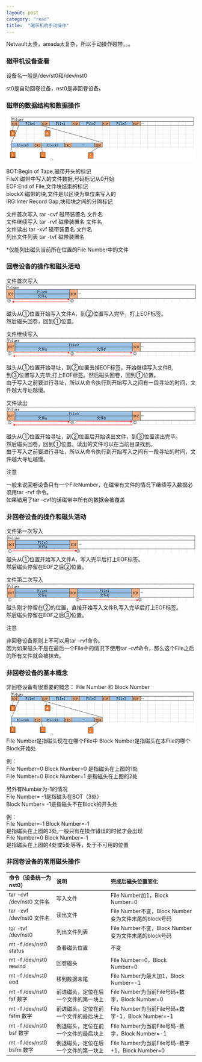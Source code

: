 ```yaml
---
layout: post
category: "read"
title:  "磁带机的手动操作"
---
```


Netvault太贵，amada太复杂，所以手动操作磁带。。。

### 磁带机设备查看  
设备名一般是/dev/st0和/dev/nst0

st0是自动回卷设备，nst0是非回卷设备。
<!--more-->  

### 磁带的数据结构和数据操作   
![](../assets/739083-20160413101308285-1120443866.png)

BOT:Begin of Tape,磁带开头的标记  
FileX:磁带中写入的文件数据,号码标记从0开始  
EOF:End of File,文件块结束的标记  
blockX:磁带的块,文件是以区块为单位来写入的  
IRG:Inter Record Gap,块和块之间的分隔标记  

文件首次写入 tar -cvf 磁带装置名 文件名  
文件继续写入 tar -rvf 磁带装置名 文件名  
文件读出 tar -xvf 磁带装置名 文件名  
列出文件列表 tar -tvf 磁带装置名  

*仅能列出磁头当前所在位置的File Number中的文件

### 回卷设备的操作和磁头活动

文件首次写入  
![](../assets/739083-20160413101306895-285270777.png)

磁头从①位置开始写入文件A，到②位置写入完毕，打上EOF标签。  
然后磁头回卷，回到①位置。
 
文件继续写入  
![](../assets/739083-20160413101307176-1452372608.png)

磁头从①位置开始寻址，到②位置去掉EOF标签，开始继续写入文件B,  
到③位置写入完毕,打上EOF标签。然后磁头回卷，回到①位置。  
由于写入之前要进行寻址，所以从命令执行到开始写入之间有一段寻址的时间，文件越大寻址越慢。

文件读出  
![](../assets/739083-20160413101307176-1452372608.png)

磁头从①位置开始寻址，到②位置后开始读出文件，到③位置读出完毕。  
然后磁头回卷，回到①位置。读出的文件可以在当前目录找到。  
由于写入之前要进行寻址，所以从命令执行到开始写入之间有一段寻址的时间，文件越大寻址越慢。

注意

一般来说回卷设备只有一个FileNumber，在磁带有文件的情况下继续写入数据必须用tar -rvf 命令。  
如果错用了tar –cvf的话磁带中所有的数据会被覆盖

### 非回卷设备的操作和磁头活动
文件第一次写入  
![](../assets/739083-20160413101307738-509828293.png)
磁头从①位置开始写入文件A，写入完毕后打上EOF标签。  
然后磁头停留在EOF之后②位置。

文件第二次写入  
![](../assets/739083-20160413101307973-936780773.png)
磁头刚才停留在②的位置，直接开始写入文件B,写入完毕后打上EOF标签。  
然后磁头停留在EOF之后③位置。

注意

非回卷设备原则上不可以用tar –rvf命令。   
因为如果磁头不是在最后一个File中的情况下使用tar –rvf命令，那么这个File之后的所有文件就会被抹去。

### 非回卷设备的基本概念
非回卷设备有很重要的概念：
File Number 和 Block Number  
![](../assets/739083-20160413101308285-1120443866.png)
File Number是指磁头现在在哪个File中
Block Number是指磁头在本File的哪个Block开始处

例：  
File Number=0 Block Number=0 是指磁头在上图的1处  
File Number=0 Block Number=1 是指磁头在上图的2处

另外有Number为-1的情况  
File Number= -1是指磁头在BOT（3处）  
Block Number= -1是指磁头不在Block的开头处  

例：  
File Number=-1 Block Number=-1  
是指磁头在上图的3处,一般只有在操作错误的时候才会出现  
File Number=0 Block Number=-1  
是指磁头在上图的4处或5处等等，处于不可用的位置  

### 非回卷设备的常用磁头操作
命令（设备统一为nst0）|说明|完成后磁头位置变化|
:-|:-|:-
|tar -cvf /dev/nst0 文件名|写入文件|File Number加1，Block Number=0
|tar -xvf /dev/nst0 文件名|读出文件|File Number不变，Block Number变为文件末尾的block号码|
|tar -tvf /dev/nst0|列出文件列表|File Number不变，Block Number变为文件末尾的block号码|
|mt -f /dev/nst0 status|查看磁头位置|不变|
|mt -f /dev/nst0 rewind|回卷磁头|File Number=0，Block Number=0|
|mt -f /dev/nst0 eod|移到数据末尾|File Number为最大加1，Block Number=-1|
|mt -f /dev/nst0 fsf 数字|前进磁头，定位在后一个文件的第一块上|File Number为当前File号码+数字，Block Number=0
|mt -f /dev/nst0 fsfm 数字|前进磁头，定位在前一个文件的最后块上|File Number为当前File号码+数字-1，Block Number=-1|
|mt -f /dev/nst0 bsf 数字|倒退磁头，定位在前一个文件的最后块上|File Number为当前File号码-数字，Block Number=-1|
|mt -f /dev/nst0 bsfm 数字|倒退磁头，定位在后一个文件的第一块上|File Number为当前File号码-数字+1，Block Number=0|
